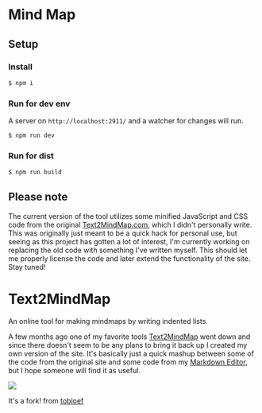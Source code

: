 # Mind Map

## Setup

### Install

```bash
$ npm i
```

### Run for dev env

A server on `http://localhost:2911/` and a watcher for changes will run.

```bash
$ npm run dev
```

### Run for dist

```bash
$ npm run build
```

## Please note

The current version of the tool utilizes some minified JavaScript and CSS code from the original [Text2MindMap.com](http://www.text2mindmap.com), which I didn't personally write. This was originally just meant to be a quick hack for personal use, but seeing as this project has gotten a lot of interest, I'm currently working on replacing the old code with something I've written myself. This should let me properly license the code and later extend the functionality of the site. Stay tuned!

# Text2MindMap

An online tool for making mindmaps by writing indented lists.

A few months ago one of my favorite tools [Text2MindMap](http://www.text2mindmap.com) went down and since there doesn't seem to be any plans to bring it back up I created my own version of the site. It's basically just a quick mashup between some of the code from the original site and some code from my [Markdown Editor](https://tobloef.com/markant/), but I hope someone will find it as useful.

![](https://i.imgur.com/1dov0WF.png)

It's a fork! from [tobloef](https://github.com/tobloef/text2mindmap)
